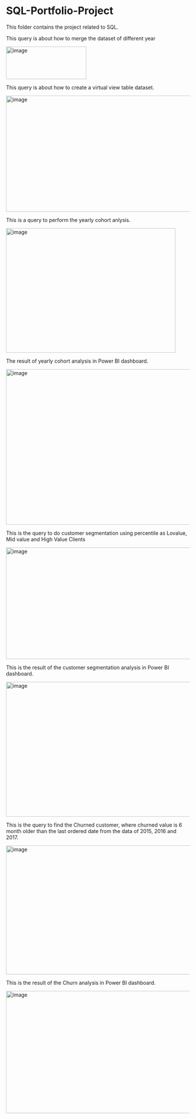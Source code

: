 # SQL-Portfolio-Project
This folder contains the project related to SQL.

This query is about how to merge the dataset of different year


<img width="220" height="89" alt="image" src="https://github.com/user-attachments/assets/0bbdb63a-fa8a-46bd-aae5-5b158c3f475a" />




This query is about how to create a virtual view table dataset.

<img width="509" height="317" alt="image" src="https://github.com/user-attachments/assets/6d4af632-98c5-421d-b4a1-d5ea21b16472" />




This is a query to perform the yearly cohort anlysis.

<img width="464" height="340" alt="image" src="https://github.com/user-attachments/assets/4150cf03-3975-4e98-808a-bda91b109431" />

The result of yearly cohort analysis in Power BI dashboard.


<img width="674" height="425" alt="image" src="https://github.com/user-attachments/assets/dd811f64-f4f7-45fd-94f0-73c8661e83d8" />


This is the query to do customer segmentation using percentile as Lovalue, Mid value and High Value Clients

<img width="694" height="305" alt="image" src="https://github.com/user-attachments/assets/ff0283c0-4f1a-4d77-88a3-d687f9122510" />


This is the result of the customer segmentation analysis in Power BI dashboard.

<img width="647" height="368" alt="image" src="https://github.com/user-attachments/assets/0821a42f-c41c-417b-888e-89fbd758b29a" />


This is the query to find the Churned customer, where churned value is 6 month older than the last ordered date from the data of 2015, 2016 and 2017.



<img width="586" height="352" alt="image" src="https://github.com/user-attachments/assets/d9c10407-3530-4fff-8923-a170d18f63ea" />

This is the result of the Churn analysis in Power BI dashboard.


<img width="539" height="334" alt="image" src="https://github.com/user-attachments/assets/3869faa2-a531-43dc-8bab-a71208065678" />



